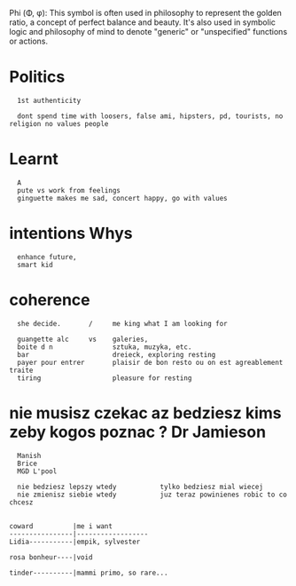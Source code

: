Phi (Φ, φ): This symbol is often used in philosophy to represent the golden ratio, a concept of perfect balance and beauty. It's also used in symbolic logic and philosophy of mind to denote "generic" or "unspecified" functions or actions.



# Politics
      1st authenticity 
    
      dont spend time with loosers, false ami, hipsters, pd, tourists, no religion no values people

# Learnt
      A
      pute vs work from feelings 
      ginguette makes me sad, concert happy, go with values

# intentions Whys
      enhance future, 
      smart kid
# coherence
      she decide.       /     me king what I am looking for
 
      guangette alc     vs    galeries, 
      boite d n               sztuka, muzyka, etc. 
      bar                     dreieck, exploring resting
      payer pour entrer       plaisir de bon resto ou on est agreablement traite
      tiring                  pleasure for resting


# nie musisz czekac az bedziesz kims zeby kogos poznac ? Dr Jamieson
      Manish
      Brice
      MGD L'pool

      nie bedziesz lepszy wtedy           tylko bedziesz mial wiecej 
      nie zmienisz siebie wtedy           juz teraz powinienes robic to co chcesz


## 
    coward          |me i want
    ----------------|------------------
    Lidia-----------|empik, sylvester
    
    rosa bonheur----|void
    
    tinder----------|mammi primo, so rare...

